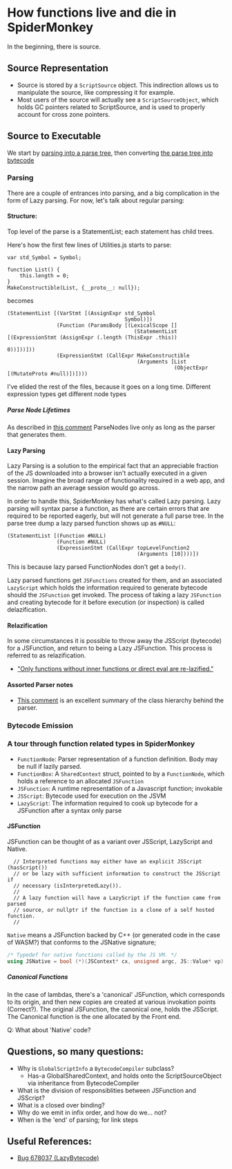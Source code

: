 # How functions live and die in SpiderMonkey

In the beginning, there is source. 

## Source Representation

* Source is stored by a `ScriptSource` object. This indirection allows us to manipulate the source, like compressing it for example. 
* Most users of the source will actually see a `ScriptSourceObject`, which holds GC pointers related to ScriptSource, and is used to properly account for cross zone pointers.  

## Source to Executable

We start by [parsing into a parse tree][pt], then converting [the parse tree into bytecode][bc]

[pt]: https://searchfox.org/mozilla-central/rev/7556a400affa9eb99e522d2d17c40689fa23a729/js/src/frontend/BytecodeCompiler.cpp#531-539
[bc]: https://searchfox.org/mozilla-central/rev/7556a400affa9eb99e522d2d17c40689fa23a729/js/src/frontend/BytecodeCompiler.cpp#555-557. 

### Parsing 

There are a couple of entrances into parsing, and a big complication in the form of Lazy parsing. For now, let's talk about regular parsing: 

#### Structure: 

Top level of the parse is a StatementList; each statement has child trees. 

Here's how the first few lines of Utilities.js starts to parse: 

```JS
var std_Symbol = Symbol;

function List() {
    this.length = 0;
}
MakeConstructible(List, {__proto__: null});
```

becomes 

```
(StatementList [(VarStmt [(AssignExpr std_Symbol
                                      Symbol)])
                (Function (ParamsBody [(LexicalScope []
                                         (StatementList [(ExpressionStmt (AssignExpr (.length (ThisExpr .this))
                                                                                     0))]))]))
                (ExpressionStmt (CallExpr MakeConstructible
                                          (Arguments [List
                                                      (ObjectExpr [(MutateProto #null)])])))
```

I've elided the rest of the files, because it goes on a long time. Different expression types get different node types


##### Parse Node Lifetimes

As described in [this comment][comment] ParseNodes live only as long as the parser that generates them.

[comment]: https://searchfox.org/mozilla-central/source/js/src/frontend/ParseNode.h#20

#### Lazy Parsing 

Lazy Parsing is a solution to the empirical fact that an appreciable fraction of the JS downloaded into a browser isn't actually executed in a given session. Imagine the broad range of functionality required in a web app, and the narrow path an average session would go across. 

In order to handle this, SpiderMonkey has what's called Lazy parsing. Lazy parsing will syntax parse a function, as there are certain errors that are required to be reported eagerly, but will not generate a full parse tree. In the parse tree dump a lazy parsed function shows up as `#NULL`: 

```
(StatementList [(Function #NULL)
                (Function #NULL)
                (ExpressionStmt (CallExpr topLevelFunction2
                                          (Arguments [10])))])
```

This is because lazy parsed FunctionNodes don't get a `body()`. 

Lazy parsed functions get `JSFunctions` created for them, and an associated `LazyScript` which holds the information required to generate bytecode should the `JSFunction` get invoked. The process of taking a lazy `JSFunction` and creating bytecode for it before execution (or inspection) is called delazification. 

#### Relazification 

In some circumstances it is possible to throw away the JSScript (bytecode) for a JSFunction, and return to being a Lazy JSFunction. This process is referred to as relazification. 

* ["Only functions without inner functions or direct eval are re-lazified."][relazification]

[relazification]: https://searchfox.org/mozilla-central/rev/7556a400affa9eb99e522d2d17c40689fa23a729/js/src/vm/JSFunction.cpp#1555-1556

#### Assorted Parser notes

* [This comment](https://searchfox.org/mozilla-central/source/js/src/frontend/Parser.h#13) is an excellent summary of the class hierarchy behind the parser. 

### Bytecode Emission


### A tour through function related types in SpiderMonkey

* `FunctionNode`: Parser representation of a function definition. Body may be null if lazily parsed. 
* `FunctionBox`: A `SharedContext` struct, pointed to by a `FunctionNode`, which holds a reference to an allocated `JSFunction`
* `JSFunction`: A runtime representation of a Javascript function; invokable
* `JSScript`: Bytecode used for execution on the JSVM 
* `LazyScript`: The information required to cook up bytecode for a JSFunction after a syntax only parse  

#### JSFunction

JSFunction can be thought of as a variant over JSScript, LazyScript and Native.

```
  // Interpreted functions may either have an explicit JSScript (hasScript())
  // or be lazy with sufficient information to construct the JSScript if
  // necessary (isInterpretedLazy()).
  //
  // A lazy function will have a LazyScript if the function came from parsed
  // source, or nullptr if the function is a clone of a self hosted function.
  //
```

`Native` means a JSFunction backed by C++ (or generated code in the case of WASM?) that conforms to the JSNative signature; 

```Cpp
/* Typedef for native functions called by the JS VM. */
using JSNative = bool (*)(JSContext* cx, unsigned argc, JS::Value* vp);
```

##### Canonical Functions

In the case of lambdas, there's a 'canonical' JSFunction, which corresponds to its origin, and then new copies are created at various invokation points (Correct?). The original JSFunction, the canonical one, holds the JSScript. The Canonical function is the one allocated by the Front end. 

Q: What about 'Native' code? 


## Questions, so many questions:

* Why is `GlobalScriptInfo` a `BytecodeCompiler` subclass? 
  * Has-a GlobalSharedContext, and holds onto the ScriptSourceObject via inheritance from BytecodeCompiler 
* What is the division of responsiblities between JSFunction and JSScript?
* What is a closed over binding? 
* Why do we emit in infix order, and how do we... not?
* When is the 'end' of parsing; for link steps 


## Useful References: 

* [Bug 678037 (LazyBytecode)](https://bugzilla.mozilla.org/show_bug.cgi?id=678037)
